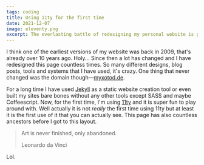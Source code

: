 ```yaml
---
tags: coding
title: Using 11ty for the first time
date: 2021-12-07
image: eleventy.png
excerpt: The everlasting battle of redesigning my personal website is getting really out of hand. Over the past few years I tried a lot of different approaches but none of them seemed to work—until now
---
```


I think one of the earliest versions of my website was back in 2009, that's already over 10 years ago. Holy... Since then a lot has changed and I have redesigned this page countless times. So many different designs, blog posts, tools and systems that I have used, it's crazy. One thing that never changed was the domain though&mdash;[myxotod.de](http://myxotod.de).

For a long time I have used [Jekyll](https://jekyllrb.com) as a static website creation tool or even built my sites bare bones without any other tools except SASS and maybe Coffeescript. Now, for the first time, I'm using [11ty](https://11ty.dev) and it is super fun to play around with. Well actually it is not *really* the first time using 11ty but at least it is the first use of it that you can actually see. This page has also countless ancestors before I got to this layout.

> Art is never finished, only abandoned.
>
> Leonardo da Vinci

Lol.